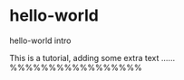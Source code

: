 # hello-world
hello-world intro

This is a tutorial, adding some extra text
......
%%%%%%%%%%%%%%%%%
